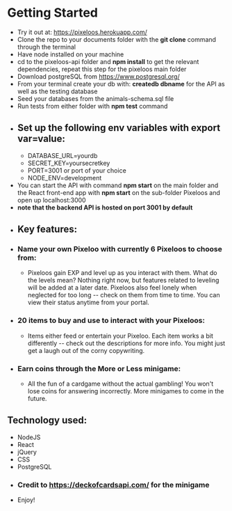 # Getting Started
* Try it out at: https://pixeloos.herokuapp.com/
* Clone the repo to your documents folder with the **git clone** command through the terminal
* Have node installed on your machine
* cd to the pixeloos-api folder and **npm install** to get the relevant dependencies, repeat this step for the pixeloos main folder
* Download postgreSQL from https://www.postgresql.org/
* From your terminal create your db with: **createdb dbname** for the API as well as the testing database
* Seed your databases from the animals-schema.sql file
* Run tests from either folder with **npm test** command
* ## Set up the following env variables with **export var=value**:
  * DATABASE_URL=yourdb
  * SECRET_KEY=yoursecretkey 
  * PORT=3001 or port of your choice
  * NODE_ENV=development
* You can start the API with command **npm start** on the main folder and the React front-end app with **npm start** on the     sub-folder Pixeloos and open up localhost:3000
* **note that the backend API is hosted on port 3001 by default**
* ## Key features:
* ### Name your own Pixeloo with currently 6 Pixeloos to choose from:
  * Pixeloos gain EXP and level up as you interact with them. What do the levels mean? Nothing right now, but features related to leveling will be added at a later date. Pixeloos also feel lonely when neglected for too long -- check on them from time to time. You can view their status anytime from your portal. 
* ### 20 items to buy and use to interact with your Pixeloos:
  * Items either feed or entertain your Pixeloo. Each item works a bit differently -- check out the descriptions for more info. You might just get a laugh out of the corny copywriting. 
* ### Earn coins through the More or Less minigame:
  * All the fun of a cardgame without the actual gambling! You won't lose coins for answering incorrectly. More minigames to come in the future.
## Technology used:
* NodeJS
* React
* jQuery
* CSS
* PostgreSQL
* ### Credit to https://deckofcardsapi.com/ for the minigame
* Enjoy!

